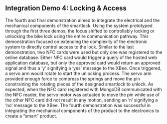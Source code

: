 ## Integration Demo 4: Locking & Access
The fourth and final demonstration aimed to integrate the electrical and the mechanical components of the smartlock.  Using the system prototyped through the first three demos, the focus shifted to controllably locking or unlocking the bike lock using the entire communication pathway.  This demonstration focused on extending the complexity of the electronic system to directly control access to the lock.  Similar to the last demonstration, two NFC cards were used but only one was registered to the online database.  Either NFC card would trigger a query of the hosted web application database, but only the approved card would return an approved signal and thus a ‘y’ signifying a ‘yes’ message to the XBee.  Once triggered, a servo arm would rotate to start the unlocking process.  The servo arm provided enough force to compress the springs and move the pin constraining the rotating pieces of the designed smartlock to unlock.  As expected, when the NFC card registered with MongoDB communicated with the NFC reader, the servo motor was actuated to move the pin while use of the other NFC card did not result in any motion, sending an ‘n’ signifying a ‘no’ message to the XBee.  The fourth demonstration was successful in integrating the mechanical components of the product to the electronics to create a “smart” product.